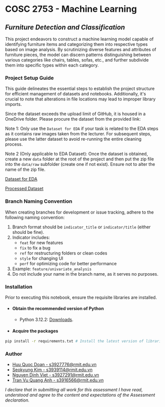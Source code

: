 # COSC 2753 - Machine Learning

## _Furniture Detection and Classification_

This project endeavors to construct a machine learning model capable of identifying furniture items and categorizing them into respective types based on image analysis. By scrutinizing diverse features and attributes of furniture pieces, the model can discern patterns distinguishing between various categories like chairs, tables, sofas, etc., and further subdivide them into specific types within each category.

### Project Setup Guide

This guide delineates the essential steps to establish the project structure for efficient management of datasets and notebooks. Additionally, it's crucial to note that alterations in file locations may lead to improper library imports.

Since the dataset exceeds the upload limit of GitHub, it is housed in a OneDrive folder. Please procure the dataset from the provided link:

Note 1: Only use the `Dataset for EDA` if your task is related to the EDA steps as it contains raw images taken from the lecturer. For subsequent steps, please use the latter dataset to avoid re-running the entire cleaning process.

Note 2 (Only applicable to EDA Dataset): Once the dataset is obtained, create a new `data` folder at the root of the project and then put the zip file into the `data/raw` subfolder (create one if not exist). Ensure not to alter the name of the zip file.

[Dataset for EDA](https://rmiteduau-my.sharepoint.com/personal/bao_nguyenthien_rmit_edu_vn/_layouts/15/onedrive.aspx?id=%2Fpersonal%2Fbao_nguyenthien_rmit_edu_vn%2FDocuments%2FFurniture_Data%2Ezip&parent=%2Fpersonal%2Fbao_nguyenthien_rmit_edu_vn%2FDocuments&ga=1)

[Processed Dataset](https://rmiteduau-my.sharepoint.com/:u:/g/personal/s3927776_student_rmit_edu_au/Ec3FSIyZfBdDi8SvBxrMuh4BTiQmDwm3QIEf4BKIOr0Phg?e=3Tcx6v)

### Branch Naming Convention

When creating branches for development or issue tracking, adhere to the following naming convention:

1. Branch format should be `indicator_title` or `indicator/title` (either should be fine).
2. Indicator includes:
   - `feat` for new features
   - `fix` to fix a bug
   - `ref` for restructuring folders or clean codes
   - `style` for changing UI
   - `perf` for optimizing code for better performance
3. Example: `feature/univariate_analysis`
4. Do not include your name in the branch name, as it serves no purposes.

### Installation

Prior to executing this notebook, ensure the requisite libraries are installed.

- #### **Obtain the recommended version of Python**

  - Python 3.12.2: [Downloads]([https://www.python.org/downloads/](https://www.python.org/downloads/release/python-3122/)).

- #### **Acquire the packages**

```bash
pip install -r requirements.txt # Install the latest version of libraries
```

### Author

- [Huu Quoc Doan - s3927776@rmit.edu.vn](https://github.com/Mudoker)
- [Seokyung Kim - s3939114@rmit.edu.vn](https://github.com/lluciiiia)
- [Nguyen Dinh Viet - s3927291@rmit.edu.vn](https://github.com/Mudoker)
- [Tran Vu Quang Anh - s3916566@rmit.edu.vn](https://github.com/Mudoker)

_I declare that in submitting all work for this assessment I have read, understood and agree to the content and expectations of the Assessment declaration._
